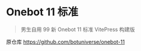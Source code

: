 # Onebot 11 标准

> 男生自用 99 新
> Onebot 11 标准 VitePress 构建版

原仓库 <https://github.com/botuniverse/onebot-11>

